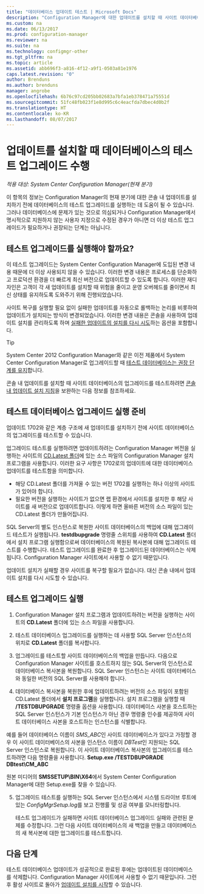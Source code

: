 ```yaml
---
title: "데이터베이스 업데이트 테스트 | Microsoft Docs"
description: "Configuration Manager에 대한 업데이트를 설치할 때 사이트 데이터베이스의 테스트 업그레이드를 수행합니다."
ms.custom: na
ms.date: 06/13/2017
ms.prod: configuration-manager
ms.reviewer: na
ms.suite: na
ms.technology: configmgr-other
ms.tgt_pltfrm: na
ms.topic: article
ms.assetid: abb696f3-a816-4f12-a9f1-0503a81e1976
caps.latest.revision: "0"
author: Brenduns
ms.author: brenduns
manager: angrobe
ms.openlocfilehash: 6b76c97cd205bb02683a7bfa1eb378471a75551d
ms.sourcegitcommit: 51fc48fb023f1e8d995c6c4eacfda7dbec4d0b2f
ms.translationtype: HT
ms.contentlocale: ko-KR
ms.lasthandoff: 08/07/2017
---
```

# <a name="test-the-database-upgrade-when-installing-an-update"></a>업데이트를 설치할 때 데이터베이스의 테스트 업그레이드 수행

*적용 대상: System Center Configuration Manager(현재 분기)*

이 항목의 정보는 Configuration Manager의 현재 분기에 대한 콘솔 내 업데이트를 설치하기 전에 데이터베이스의 테스트 업그레이드를 실행하는 데 도움이 될 수 있습니다. 그러나 데이터베이스에 문제가 있는 것으로 의심되거나 Configuration Manager에서 명시적으로 지원하지 않는 사용자 지정으로 수정된 경우가 아니면 더 이상 테스트 업그레이드가 필요하거나 권장되는 단계는 아닙니다.

## <a name="do-i-need-to-run-a-test-upgrade"></a>테스트 업그레이드를 실행해야 할까요?
이 테스트 업그레이드는 System Center Configuration Manager에 도입된 변경 내용 때문에 더 이상 사용되지 않을 수 있습니다. 이러한 변경 내용은 프로세스를 단순화하고 프로덕션 환경을 더 빠르게 최신 버전으로 업데이트할 수 있도록 합니다. 이러한 재디자인은 고객이 각 새 업데이트를 설치할 때 위험을 줄이고 운영 오버헤드를 줄이면서 최신 상태를 유지하도록 도와주기 위해 진행되었습니다.

사이트 복구를 실행할 필요 없이 실패한 업데이트를 자동으로 롤백하는 논리를 비롯하여 업데이트가 설치되는 방식이 변경되었습니다. 이러한 변경 내용은 콘솔을 사용하여 업데이트 설치를 관리하도록 하며 [실패한 업데이트의 설치를 다시 시도](/sccm/core/servers/manage/install-in-console-updates#bkmk_retry)하는 옵션을 포함합니다.

> [!TIP]
> System Center 2012 Configuration Manager와 같은 이전 제품에서 System Center Configuration Manager로 업그레이드할 때 [테스트 데이터베이스는 권장 단계를 유지](/sccm/core/servers/deploy/install/upgrade-to-configuration-manager#a-namebkmktesta-test-the-site-database-upgrade)합니다.

콘솔 내 업데이트를 설치할 때 사이트 데이터베이스의 업그레이드를 테스트하려면 [콘솔 내 업데이트 설치 지침](/sccm/core/servers/manage/install-in-console-updates#a-namebkmkinstalla-install-in-console-updates)을 보완하는 다음 정보를 참조하세요.

## <a name="prepare-to-run-a-test-database-upgrade"></a>테스트 데이터베이스 업그레이드 실행 준비  
업데이트 1702와 같은 계층 구조에 새 업데이트를 설치하기 전에 사이트 데이터베이스의 업그레이드를 테스트할 수 있습니다.

업그레이드 테스트를 실행하려면 업데이트하려는 Configuration Manager 버전을 실행하는 사이트의 [CD.Latest 폴더](/sccm/core/servers/manage/the-cd.latest-folder)에 있는 소스 파일의 Configuration Manager 설치 프로그램을 사용합니다. 이러한 요구 사항은 1702로의 업데이트에 대한 데이터베이스 업데이트를 테스트함을 의미합니다.
-   해당 CD.Latest 폴더를 가져올 수 있는 버전 1702를 실행하는 하나 이상의 사이트가 있어야 합니다.
-   필요한 버전을 실행하는 사이트가 없으면 랩 환경에서 사이트를 설치한 후 해당 사이트를 새 버전으로 업데이트합니다. 이렇게 하면 올바른 버전의 소스 파일이 있는 CD.Latest 폴더가 만들어집니다.

SQL Server의 별도 인스턴스로 복원한 사이트 데이터베이스의 백업에 대해 업그레이드 테스트가 실행됩니다.  **testdbupgrade** 명령줄 스위치를 사용하여 **CD.Latest** 폴더에서 설치 프로그램 실행함으로써 데이터베이스의 복원된 복사본에 대해 업그레이드 테스트를 수행합니다. 테스트 업그레이드를 완료한 후 업그레이드된 데이터베이스는 삭제됩니다. Configuration Manager 사이트에서 사용할 수 없기 때문입니다.

업데이트 설치가 실패할 경우 사이트를 복구할 필요가 없습니다. 대신 콘솔 내에서 업데이트 설치를 다시 시도할 수 있습니다.

##  <a name="run-the-test-upgrade"></a>테스트 업그레이드 실행    
1.  Configuration Manager 설치 프로그램과 업데이트하려는 버전을 실행하는 사이트의 **CD.Latest** 폴더에 있는 소스 파일을 사용합니다.  

2.  테스트 데이터베이스 업그레이드를 실행하는 데 사용할 SQL Server 인스턴스의 위치로 **CD.Latest** 폴더를 복사합니다.

3.  업그레이드를 테스트할 사이트 데이터베이스의 백업을 만듭니다. 다음으로 Configuration Manager 사이트를 호스트하지 않는 SQL Server의 인스턴스로 데이터베이스 복사본을 복원합니다. SQL Server 인스턴스는 사이트 데이터베이스와 동일한 버전의 SQL Server를 사용해야 합니다.  

4.  데이터베이스 복사본을 복원한 후에 업데이트하려는 버전의 소스 파일이 포함된 CD.Latest 폴더에서 **설치 프로그램**을 실행합니다. 설치 프로그램을 실행할 때 **/TESTDBUPGRADE** 명령줄 옵션을 사용합니다. 데이터베이스 사본을 호스트하는 SQL Server 인스턴스가 기본 인스턴스가 아닌 경우 명령줄 인수를 제공하여 사이트 데이터베이스 사본을 호스트하는 인스턴스를 식별합니다.   

  예를 들어 데이터베이스 이름이 *SMS_ABC*인 사이트 데이터베이스가 있다고 가정할 경우 이 사이트 데이터베이스의 사본을 인스턴스 이름이 *DBTest*인 지원되는 SQL Server 인스턴스로 복원합니다. 이 사이트 데이터베이스 복사본의 업그레이드를 테스트하려면 다음 명령줄을 사용합니다. **Setup.exe /TESTDBUPGRADE DBtest\CM_ABC**  

  원본 미디어의 **SMSSETUP\BIN\X64**에서 System Center Configuration Manager에 대한 Setup.exe를 찾을 수 있습니다.  

5.  업그레이드 테스트를 실행하는 SQL Server 인스턴스에서 시스템 드라이브 루트에 있는 *ConfigMgrSetup.log*를 보고 진행률 및 성공 여부를 모니터링합니다.  

     테스트 업그레이드가 실패하면 사이트 데이터베이스 업그레이드 실패와 관련된 문제를 수정합니다. 그런 다음 사이트 데이터베이스의 새 백업을 만들고 데이터베이스의 새 복사본에 대한 업그레이드를 테스트합니다.  



## <a name="next-steps"></a>다음 단계
테스트 데이터베이스 업데이트가 성공적으로 완료된 후에는 업데이트된 데이터베이스를 삭제합니다. Configuration Manager 사이트에서 사용할 수 없기 때문입니다. 그런 후 활성 사이트로 돌아가 [업데이트 설치를 시작](/sccm/core/servers/manage/install-in-console-updates)할 수 있습니다.

